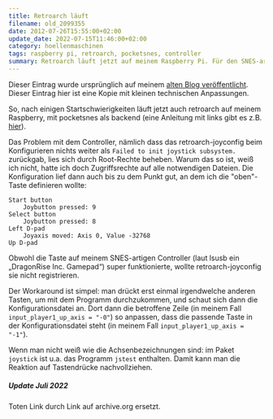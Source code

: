 ```yaml
---
title: Retroarch läuft
filename: old_2099355
date: 2012-07-26T15:55:00+02:00
update_date: 2022-07-15T11:46:00+02:00
category: hoellenmaschinen
tags: raspberry pi, retroarch, pocketsnes, controller
summary: Retroarch läuft jetzt auf meinem Raspberry Pi. Für den SNES-artigen controller musste ich manuell configurieren.
---
```

Dieser Eintrag wurde ursprünglich auf meinem [alten Blog veröffentlicht](https://stu.blogger.de/stories/2099355/). Dieser Eintrag hier ist eine Kopie mit kleinen technischen Anpassungen.

So, nach einigen Startschwierigkeiten läuft jetzt auch retroarch auf meinem Raspberry, mit pocketsnes als backend (eine Anleitung mit links gibt es z.B. [hier](https://web.archive.org/web/20120806204438/http://www.raspberrypilabs.com/retroarch-in-raspberry-pi-snes/)).

Das Problem mit dem Controller, nämlich dass das retroarch-joyconfig beim Konfigurieren nichts weiter als `Failed to init joystick subsystem.` zurückgab, lies sich durch Root-Rechte beheben. Warum das so ist, weiß ich nicht, hatte ich doch Zugriffsrechte auf alle notwendigen Dateien.
Die Konfiguration lief dann auch bis zu dem Punkt gut, an dem ich die "oben"-Taste definieren wollte:

    Start button
        Joybutton pressed: 9
    Select button
        Joybutton pressed: 8
    Left D-pad
        Joyaxis moved: Axis 0, Value -32768
    Up D-pad

Obwohl die Taste auf meinem SNES-artigen Controller (laut lsusb ein „DragonRise Inc. Gamepad“) super funktionierte, wollte retroarch-joyconfig sie nicht registrieren.

Der Workaround ist simpel: man drückt erst einmal irgendwelche anderen Tasten, um mit dem Programm durchzukommen, und schaut sich dann die Konfigurationsdatei an. Dort dann die betroffene Zeile (in meinem Fall `input_player1_up_axis = "-0"`) so anpassen, dass die passende Taste in der Konfigurationsdatei steht (in meinem Fall `input_player1_up_axis = "-1"`).

Wenn man nicht weiß wie die Achsenbezeichnungen sind: im Paket `joystick` ist u.a. das Programm `jstest` enthalten. Damit kann man die Reaktion auf Tastendrücke nachvollziehen.

##### Update Juli 2022

Toten Link durch Link auf archive.org ersetzt.

